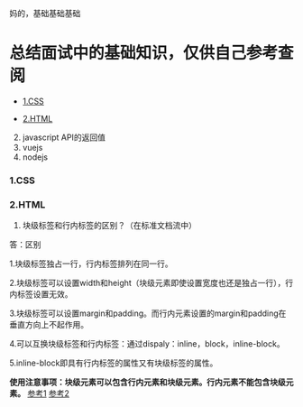 妈的，基础基础基础

# 总结面试中的基础知识，仅供自己参考查阅

- [1.CSS](#1.CSS)

- [2.HTML](#2.HTML)
2. javascript API的返回值
1. vuejs
2. nodejs
### 1.CSS
### 2.HTML
1. 块级标签和行内标签的区别？（在标准文档流中）

答：区别

1.块级标签独占一行，行内标签排列在同一行。

2.块级标签可以设置width和height（块级元素即使设置宽度也还是独占一行），行内标签设置无效。

3.块级标签可以设置margin和padding。而行内元素设置的margin和padding在垂直方向上不起作用。

4.可以互换块级标签和行内标签：通过dispaly：inline，block，inline-block。

5.inline-block即具有行内标签的属性又有块级标签的属性。

**使用注意事项：块级元素可以包含行内元素和块级元素。行内元素不能包含块级元素。**
[参考1](http://www.cnblogs.com/malinlin/p/4800683.html)
[参考2](http://blog.csdn.net/sykent/article/details/7738408)
